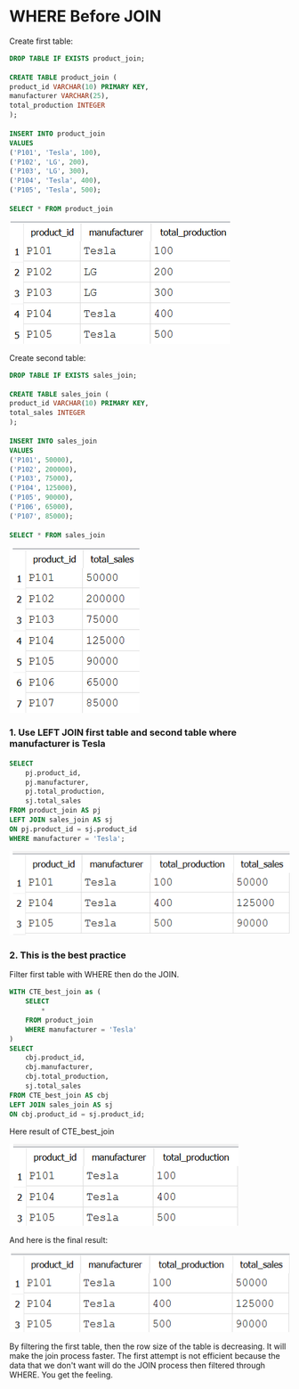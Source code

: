 # WHERE Before JOIN

Create first table:
```sql
DROP TABLE IF EXISTS product_join;

CREATE TABLE product_join (
product_id VARCHAR(10) PRIMARY KEY,
manufacturer VARCHAR(25),
total_production INTEGER
);

INSERT INTO product_join
VALUES
('P101', 'Tesla', 100),
('P102', 'LG', 200),
('P103', 'LG', 300),
('P104', 'Tesla', 400),
('P105', 'Tesla', 500);

SELECT * FROM product_join
```
![Library_project](https://github.com/imdwipayana/DB-Browser-for-SQLite/blob/main/Best%20Practices/WHERE%20Before%20JOIN/image/product_join.png)

Create second table:
```sql
DROP TABLE IF EXISTS sales_join;

CREATE TABLE sales_join (
product_id VARCHAR(10) PRIMARY KEY,
total_sales INTEGER
);

INSERT INTO sales_join
VALUES
('P101', 50000),
('P102', 200000),
('P103', 75000),
('P104', 125000),
('P105', 90000),
('P106', 65000),
('P107', 85000);

SELECT * FROM sales_join
```
![Library_project](https://github.com/imdwipayana/DB-Browser-for-SQLite/blob/main/Best%20Practices/WHERE%20Before%20JOIN/image/sales_join.png)

### 1. Use LEFT JOIN first table and second table where manufacturer is Tesla
```sql
SELECT
	pj.product_id,
	pj.manufacturer,
	pj.total_production,
	sj.total_sales
FROM product_join AS pj
LEFT JOIN sales_join AS sj
ON pj.product_id = sj.product_id
WHERE manufacturer = 'Tesla';
```
![Library_project](https://github.com/imdwipayana/DB-Browser-for-SQLite/blob/main/Best%20Practices/WHERE%20Before%20JOIN/image/number_1.png)


### 2. This is the best practice
Filter first table with WHERE then do the JOIN.
```sql
WITH CTE_best_join as (
	SELECT
		*
	FROM product_join
	WHERE manufacturer = 'Tesla'
)
SELECT
	cbj.product_id,
	cbj.manufacturer,
	cbj.total_production,
	sj.total_sales
FROM CTE_best_join AS cbj
LEFT JOIN sales_join AS sj
ON cbj.product_id = sj.product_id;
```
Here result of CTE_best_join

![Library_project](https://github.com/imdwipayana/DB-Browser-for-SQLite/blob/main/Best%20Practices/WHERE%20Before%20JOIN/image/number_2_cte.png)

And here is the final result:

![Library_project](https://github.com/imdwipayana/DB-Browser-for-SQLite/blob/main/Best%20Practices/WHERE%20Before%20JOIN/image/number_2.png)

By filtering the first table, then the row size of the table is decreasing. It will make the join process faster. The first attempt is not efficient because the data that we don't want will do the JOIN process then filtered through WHERE. You get the feeling.
